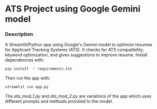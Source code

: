 # ATS Project using Google Gemini model

### Description

A Streamlit/Python app using Google's Gemini model to optimize resumes for Applicant Tracking Systems (ATS). It checks for ATS compatibility, keyword optimization, and gives suggestions to improve resume.
Install dependencies with:

```bash
pip install -r requirements.txt
```

Then run the app with:

```bash
streamlit run app.py
```

The _*ats_mod_1.py*_ and _*ats_mod_2.py*_ are variations of the app which uses different prompts and methods provided to the model.

